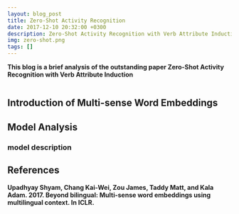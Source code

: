 ```yaml
---
layout: blog_post
title: Zero-Shot Activity Recognition
date: 2017-12-10 20:32:00 +0300
description: Zero-Shot Activity Recognition with Verb Attribute Induction
img: zero-shot.png
tags: []
---
```


**This blog is a brief analysis of the outstanding paper Zero-Shot Activity Recognition with Verb Attribute Induction**

```

```

## Introduction of Multi-sense Word Embeddings

> 

## Model Analysis

### model description

## References

**Upadhyay Shyam, Chang Kai-Wei, Zou James, Taddy Matt, and Kala Adam. 2017. Beyond bilingual: Multi-sense word embeddings using multilingual context. In ICLR.**

